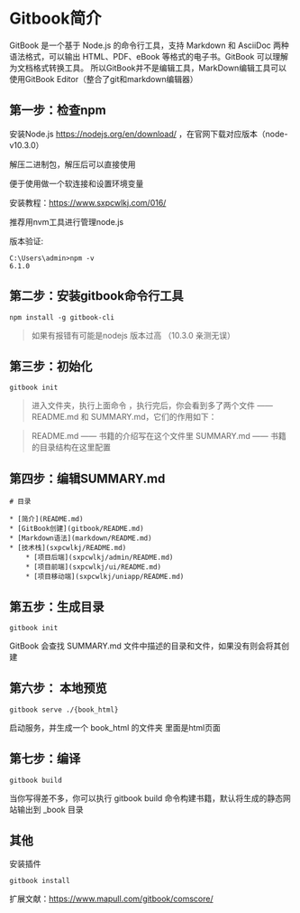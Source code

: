 # Gitbook简介

GitBook 是一个基于 Node.js 的命令行工具，支持 Markdown 和 AsciiDoc 两种语法格式，可以输出 HTML、PDF、eBook 等格式的电子书。GitBook 可以理解为文档格式转换工具。
所以GitBook并不是编辑工具，MarkDown编辑工具可以使用GitBook Editor（整合了git和markdown编辑器）

## 第一步：检查npm

安装Node.js
https://nodejs.org/en/download/ ，在官网下载对应版本（node-v10.3.0）

解压二进制包，解压后可以直接使用

便于使用做一个软连接和设置环境变量

安装教程：https://www.sxpcwlkj.com/016/

推荐用nvm工具进行管理node.js

版本验证:
```
C:\Users\admin>npm -v
6.1.0
```

## 第二步：安装gitbook命令行工具

```
npm install -g gitbook-cli
```
> 如果有报错有可能是nodejs 版本过高 （10.3.0 亲测无误）


## 第三步：初始化

` gitbook init `

> 进入文件夹，执行上面命令 ，执行完后，你会看到多了两个文件 —— README.md 和 SUMMARY.md，它们的作用如下：

> README.md —— 书籍的介绍写在这个文件里
> SUMMARY.md —— 书籍的目录结构在这里配置

## 第四步：编辑SUMMARY.md

```
# 目录

* [简介](README.md)
* [GitBook创建](gitbook/README.md)
* [Markdown语法](markdown/README.md)
* [技术栈](sxpcwlkj/README.md)
    * [项目后端](sxpcwlkj/admin/README.md)
    * [项目前端](sxpcwlkj/ui/README.md)
    * [项目移动端](sxpcwlkj/uniapp/README.md)
```

## 第五步：生成目录

` gitbook init `

GitBook 会查找 SUMMARY.md 文件中描述的目录和文件，如果没有则会将其创建

## 第六步： 本地预览

` gitbook serve ./{book_html} `

启动服务，并生成一个 book_html 的文件夹 里面是html页面

## 第七步：编译

` gitbook build `

当你写得差不多，你可以执行 gitbook build 命令构建书籍，默认将生成的静态网站输出到 _book 目录


## 其他

安装插件

` gitbook install `

扩展文献：https://www.mapull.com/gitbook/comscore/

